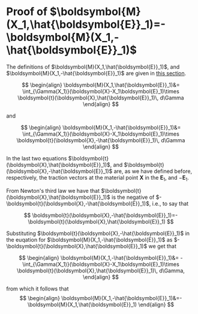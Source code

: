 # Proof of $\boldsymbol{M}(X_1,\hat{\boldsymbol{E}}_1)=-\boldsymbol{M}(X_1,-\hat{\boldsymbol{E}}_1)$

The definitions of $\boldsymbol{M}(X_1,\hat{\boldsymbol{E}}_1)$, and $\boldsymbol{M}(X_1,-\hat{\boldsymbol{E}}_1)$ are given in [this section](./MomentsOnCrosssection.md).  



$$
\begin{align}
\boldsymbol{M}(X_1,\hat{\boldsymbol{E}}_1)&=
\int_{\Gamma(X_1)}(\boldsymbol{X}-X_1\boldsymbol{E}_1)\times \boldsymbol{t}(\boldsymbol{X},\hat{\boldsymbol{E}}_1)\, d\Gamma
\end{align}
$$


and 


$$
\begin{align}
\boldsymbol{M}(X_1,-\hat{\boldsymbol{E}}_1)&=
\int_{\Gamma(X_1)}(\boldsymbol{X}-X_1\boldsymbol{E}_1)\times \boldsymbol{t}(\boldsymbol{X},-\hat{\boldsymbol{E}}_1)\, d\Gamma
\end{align}
$$


In the last two equations $\boldsymbol{t}(\boldsymbol{X},\hat{\boldsymbol{E}}_1)$, and $\boldsymbol{t}(\boldsymbol{X},-\hat{\boldsymbol{E}}_1)$ are, as we have defined before, respectively, the traction vectors at the material point $\boldsymbol{X}$ in the $\boldsymbol{E}_1$, and $-\boldsymbol{E}_1$.

From Newton's third law we have that $\boldsymbol{t}(\boldsymbol{X},\hat{\boldsymbol{E}}_1)$ is the negative of $-\boldsymbol{t}(\boldsymbol{X},-\hat{\boldsymbol{E}}_1)$, i.e., to say that 

$$
\boldsymbol{t}(\boldsymbol{X},-\hat{\boldsymbol{E}}_1)=-\boldsymbol{t}(\boldsymbol{X},\hat{\boldsymbol{E}}_1)
$$

Substituting $\boldsymbol{t}(\boldsymbol{X},-\hat{\boldsymbol{E}}_1)$ in the euqation for $\boldsymbol{M}(X_1,-\hat{\boldsymbol{E}}_1)$ as $-\boldsymbol{t}(\boldsymbol{X},\hat{\boldsymbol{E}}_1)$ we get that

$$
\begin{align}
\boldsymbol{M}(X_1,-\hat{\boldsymbol{E}}_1)&=
-\int_{\Gamma(X_1)}(\boldsymbol{X}-X_1\boldsymbol{E}_1)\times \boldsymbol{t}(\boldsymbol{X},\hat{\boldsymbol{E}}_1)\, d\Gamma,
\end{align}
$$

from which it follows that 
$$
\begin{align}
\boldsymbol{M}(X_1,-\hat{\boldsymbol{E}}_1)&=-\boldsymbol{M}(X_1,\hat{\boldsymbol{E}}_1)
\end{align}
$$